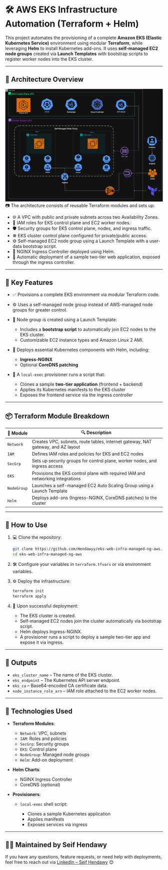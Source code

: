 # 🛠️ AWS EKS Infrastructure Automation (Terraform + Helm)

This project automates the provisioning of a complete **Amazon EKS (Elastic Kubernetes Service)** environment using modular **Terraform**, while leveraging **Helm** to install Kubernetes add-ons. It uses **self-managed EC2 node groups** created via **Launch Templates** with bootstrap scripts to register worker nodes into the EKS cluster.

---

## 📐 Architecture Overview

![Self Managed](Requirements/EKS%20Self%20Managed.jpeg)
📷 The architecture consists of reusable Terraform modules and sets up:

* 🌐 A VPC with public and private subnets across two Availability Zones.
* 🔐 IAM roles for EKS control plane and EC2 worker nodes.
* 🛡️ Security groups for EKS control plane, nodes, and ingress traffic.
* ☸️ EKS cluster control plane configured for private/public access.
* ⚙️ Self-managed EC2 node group using a Launch Template with a user-data bootstrap script.
* 🚪 NGINX Ingress Controller deployed using Helm.
* 🚀 Automatic deployment of a sample two-tier web application, exposed through the ingress controller.

---

## 🚀 Key Features

* ✅ Provisions a complete EKS environment via modular Terraform code.
* ⚙️ Uses a self-managed node group instead of AWS-managed node groups for greater control.
* 📝 Node group is created using a Launch Template:

  * Includes a **bootstrap script** to automatically join EC2 nodes to the EKS cluster.
  * Customizable EC2 instance types and Amazon Linux 2 AMI.
* 🔧 Deploys essential Kubernetes components with Helm, including:

  * **Ingress-NGINX**
  * Optional **CoreDNS patching**
* 🧪 A `local-exec` provisioner runs a script that:

  * Clones a sample **two-tier application** (frontend + backend)
  * Applies its Kubernetes manifests to the EKS cluster
  * Exposes the frontend service via the ingress controller

---

## 📦 Terraform Module Breakdown

| 📁 Module   | 🔍 Description                                                                   |
| ----------- | -------------------------------------------------------------------------------- |
| `Network`   | Creates VPC, subnets, route tables, internet gateway, NAT gateway, and AZ layout |
| `IAM`       | Defines IAM roles and policies for EKS and EC2 nodes                             |
| `SecGrp`    | Sets up security groups for control plane, worker nodes, and ingress access      |
| `EKS`       | Provisions the EKS control plane with required IAM and networking integrations   |
| `NodeGroup` | Launches a self-managed EC2 Auto Scaling Group using a Launch Template           |
| `Helm`      | Deploys add-ons (Ingress-NGINX, CoreDNS patches) to the cluster                  |

---

## 🔧 How to Use

1. 💻 Clone the repository:

   ```bash
   git clone https://github.com/Hendawyy/eks-web-infra-managed-ng-aws.git
   cd eks-web-infra-managed-ng-aws
   ```

2. 🛠️ Configure your variables in `terraform.tfvars` or via environment variables.

3. ⚙️ Deploy the infrastructure:

   ```bash
   terraform init
   terraform apply
   ```

4. 🚀 Upon successful deployment:

   * The EKS cluster is created.
   * Self-managed EC2 nodes join the cluster automatically via bootstrap script.
   * Helm deploys Ingress-NGINX.
   * A provisioner runs a script to deploy a sample two-tier app and expose it via ingress.

---

## 🔑 Outputs

* `eks_cluster_name` – The name of the EKS cluster.
* `eks_endpoint` – The Kubernetes API server endpoint.
* `eks_ca` – Base64-encoded CA certificate data.
* `node_instance_role_arn` – IAM role attached to the EC2 worker nodes.

---

## 🧰 Technologies Used

* **Terraform Modules**:

  * `Network`: VPC, subnets
  * `IAM`: Roles and policies
  * `SecGrp`: Security groups
  * `EKS`: Control plane
  * `NodeGroup`: Managed node groups
  * `Helm`: Add-on deployment

* **Helm Charts**:

  * NGINX Ingress Controller
  * CoreDNS (optional)

* **Provisioners**:

  * `local-exec` shell script:

    * Clones a sample Kubernetes application
    * Applies manifests
    * Exposes services via ingress

---

## 🙋‍♂️ Maintained by Seif Hendawy

If you have any questions, feature requests, or need help with deployments, feel free to reach out via [LinkedIn – Seif Hendawy](https://www.linkedin.com/in/seif-hendawy-3995561a8/) 😊

